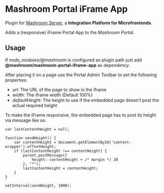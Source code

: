 
# Mashroom Portal iFrame App

Plugin for [Mashroom Server](https://www.mashroom-server.com), a **Integration Platform for Microfrontends**.

Adds a (responsive) iFrame Portal App to the _Mashroom Portal_.

## Usage

If *node_modules/@mashroom* is configured as plugin path just add **@mashroom/mashroom-portal-iframe-app** as *dependency*.

After placing it on a page use the Portal Admin Toolbar to set the following properties:

 * _url_: The URL of the page to show in the iframe
 * _width_: The iframe width (Default 100%)
 * _defaultHeight_: The height to use if the embedded page doesn't post the actual required height

To make the iFrame responsive, the embedded page has to post its
height via message like so:

```
var lastContentHeight = null;

function sendHeight() {
    var contentHeight = document.getElementById('content-wrapper').offsetHeight;
    if (lastContentHeight !== contentHeight) {
        parent.postMessage({
            height: contentHeight + /* margin */ 20
        }, "*");
        lastContentHeight = contentHeight;
    }
}

setInterval(sendHeight, 1000);
```

